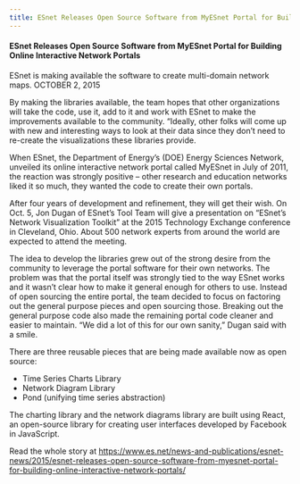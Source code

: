 ```yaml
---
title: ESnet Releases Open Source Software from MyESnet Portal for Building Online Interactive Network Portals 
---
```

#### ESnet Releases Open Source Software from MyESnet Portal for Building Online Interactive Network Portals 

ESnet is making available the software to create multi-domain network maps.
OCTOBER 2, 2015
<!-- more -->

By making the libraries available, the team hopes that other organizations will take the code, use it, 
add to it and work with ESnet to make the improvements available to the community. “Ideally, other folks will 
come up with new and interesting ways to look at their data since they don’t need to re-create the visualizations 
these libraries provide.

When ESnet, the Department of Energy’s (DOE) Energy Sciences Network, unveiled its online interactive network 
portal called MyESnet in July of 2011, the reaction was strongly positive – other research and education networks 
liked it so much, they wanted the code to create their own portals.

After four years of development and refinement, they will get their wish. On Oct. 5, Jon Dugan of ESnet’s Tool Team 
will give a presentation on “ESnet’s Network Visualization Toolkit” at the 2015 Technology Exchange conference 
in Cleveland, Ohio. About 500 network experts from around the world are expected to attend the meeting.

The idea to develop the libraries grew out of the strong desire from the community to leverage the portal 
software for their own networks. The problem was that the portal itself was strongly tied to the way ESnet
works and it wasn’t clear how to make it general enough for others to use. Instead of open sourcing the entire
 portal, the team decided to focus on factoring out the general purpose pieces and open sourcing those. 
 Breaking out the general purpose code also made the remaining portal code cleaner and easier to maintain. 
 “We did a lot of this for our own sanity,” Dugan said with a smile.

There are three reusable pieces that are being made available now as open source:
* Time Series Charts Library
* Network Diagram Library
* Pond (unifying time series abstraction)

The charting library and the network diagrams library are built using React, an open-source library for 
creating user interfaces developed by Facebook in JavaScript.

Read the whole story at <https://www.es.net/news-and-publications/esnet-news/2015/esnet-releases-open-source-software-from-myesnet-portal-for-building-online-interactive-network-portals/>
